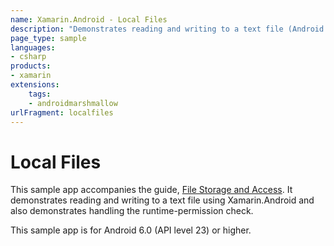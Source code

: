 ```yaml
---
name: Xamarin.Android - Local Files
description: "Demonstrates reading and writing to a text file (Android Marshmallow)"
page_type: sample
languages:
- csharp
products:
- xamarin
extensions:
    tags:
    - androidmarshmallow
urlFragment: localfiles
---
```

# Local Files

This sample app accompanies the guide, [File Storage and Access](https://docs.microsoft.com/xamarin/android/platform/files/). It demonstrates reading and
writing to a text file using Xamarin.Android and also demonstrates
handling the runtime-permission check.

This sample app is for Android 6.0 (API level 23) or higher.
